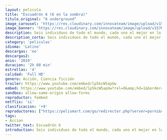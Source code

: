 ```yaml
---
layout: pelicula
title: "Escuadrón 6 (6 en la sombra)"
titulo_original: "6 underground"
image_carousel: 'https://res.cloudinary.com/innovateam/image/upload/v1576454312/sombra-min_ctsdip.jpg'
image_banner: 'https://res.cloudinary.com/innovateam/image/upload/v1576454320/6-en-la-sombra-2-min_sxhsxs.jpg'
description: Seis individuos de todo el mundo, cada uno el mejor en lo que hace, fueron escogidos no solo por sus habilidades, sino también por su deseo único de borrar su pasado para cambiar el futuro.
description_corta: Seis individuos de todo el mundo, cada uno el mejor en lo que hace, fueron escogidos no solo por sus habilidades, sino también por su deseo único de borrar su pasado para cambiar el futuro.
category: 'peliculas'
idioma: 'Latino'
descargas: 'no'
descargas2:
anio: '2019'
duracion: '2h 08 min'
estrellas: '4'
calidad: 'Full HD'
genero: Acción, Ciencia ficción
trailer: https://www.youtube.com/embed/lp5kcW5apUw
embed: https://www.youtube.com/embed/lp5kcW5apUw?rel=0&amp;hd=1&border=0&wmode=opaque&enablejsapi=1&modestbranding=1&controls=1&showinfo=1
sandbox: allow-same-origin allow-forms
reproductor: fembed
netflix: 'si'
clasificacion: '+9'
reproductores: ["https://pelismart.com/go/redirector.php?server=porni&value=a613e4e1822aaab160876091f45b79fd","https://player.openplay.vip/player.php?id=MTYzMjE","https://www.zembed.to/public/dist/asteroid.html?id=257dc63c52a52a68245ed53d188e6728&title=6%20Underground","https://www.zembed.to/public/dist/asteroid.html?id=257dc63c52a52a68245ed53d188e6728&title=6%20Underground","https://movidy.co/AUTOR/p509967/2"]
tags:
- Accion
twitter_text: Escuadrón 6
introduction: Seis individuos de todo el mundo, cada uno el mejor en lo que hace, fueron escogidos no solo por sus habilidades, sino también por su deseo único de borrar su pasado para cambiar el futuro.
---
```













